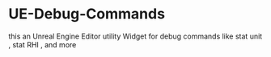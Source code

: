 # UE-Debug-Commands
this an Unreal Engine Editor utility Widget for debug commands like stat unit , stat RHI , and more  
